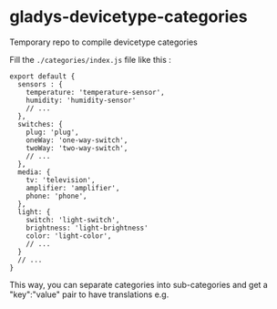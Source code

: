 # gladys-devicetype-categories
Temporary repo to compile devicetype categories

Fill the ``./categories/index.js`` file like this : 
```
export default {
  sensors : {
    temperature: 'temperature-sensor',
    humidity: 'humidity-sensor'
    // ...
  },
  switches: {
    plug: 'plug',
    oneWay: 'one-way-switch',
    twoWay: 'two-way-switch',
    // ...
  },
  media: {
    tv: 'television',
    amplifier: 'amplifier',
    phone: 'phone',
  },
  light: {
    switch: 'light-switch',
    brightness: 'light-brightness'
    color: 'light-color',
    // ...
  }
  // ...
}
```

This way, you can separate categories into sub-categories and get a "key":"value" pair to have translations e.g.

